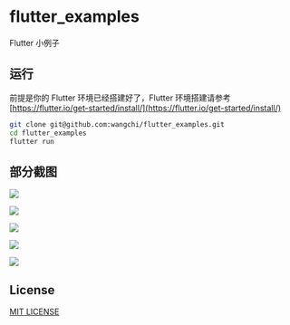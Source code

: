 # flutter_examples

Flutter 小例子

## 运行

前提是你的 Flutter 环境已经搭建好了，Flutter 环境搭建请参考 [https://flutter.io/get-started/install/](https://flutter.io/get-started/install/)

```bash
git clone git@github.com:wangchi/flutter_examples.git
cd flutter_examples
flutter run
```

## 部分截图

![](./screenshots/catalog.png)

![](./screenshots/screenshot1.png)

![](./screenshots/screenshot2.png)

![](./screenshots/screenshot3.png)

![](./screenshots/screenshot4.png)

## License

[MIT LICENSE](./LICENSE)
